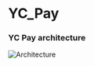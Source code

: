 # YC_Pay
<h3>YC Pay architecture</h3>

![Аrchitecture]([https://drive.google.com/file/d/1BAhpJccnUWkdrBMvvMYilR80m2-FHhax/view?usp=sharing](https://drive.google.com/file/d/1BAhpJccnUWkdrBMvvMYilR80m2-FHhax/view?usp=sharing)https://drive.google.com/file/d/1BAhpJccnUWkdrBMvvMYilR80m2-FHhax/view?usp=sharing)
